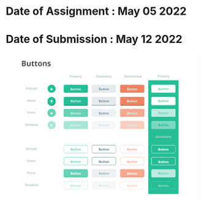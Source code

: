 # Date of Assignment : May 05 2022
# Date of Submission : May 12 2022
![screenshot](https://github.com/dikshangurung/wt-lab-assignment/blob/main/Lab/Lab%202/buttongit.png)
